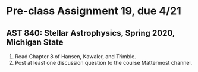 # Pre-class Assignment 19, due 4/21

## AST 840: Stellar Astrophysics, Spring 2020, Michigan State

1. Read Chapter 8 of Hansen, Kawaler, and Trimble.
2. Post at least one discussion question to the course Mattermost channel.
